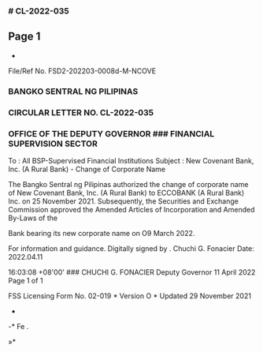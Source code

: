 ### # CL-2022-035

## Page 1

*

File/Ref No. FSD2-202203-0008d-M-NCOVE

### BANGKO SENTRAL NG PILIPINAS

### CIRCULAR LETTER NO. CL-2022-035

### OFFICE OF THE DEPUTY GOVERNOR ### FINANCIAL SUPERVISION SECTOR

To : All BSP-Supervised Financial Institutions Subject : New Covenant Bank, Inc. (A Rural Bank) - Change of Corporate Name

The Bangko Sentral ng Pilipinas authorized the change of corporate name of New Covenant Bank, Inc. (A Rural Bank) to ECCOBANK (A Rural Bank) Inc. on 25 November 2021. Subsequently, the Securities and Exchange Commission approved the Amended Articles of Incorporation and Amended By-Laws of the

Bank bearing its new corporate name on O9 March 2022.

For information and guidance. Digitally signed by . Chuchi G. Fonacier Date: 2022.04.11

16:03:08 +08'00' ### CHUCHI G. FONACIER Deputy Governor 11 April 2022 Page 1 of 1

FSS Licensing Form No. 02-019 * Version O * Updated 29 November 2021

-

-* Fe .

»*

